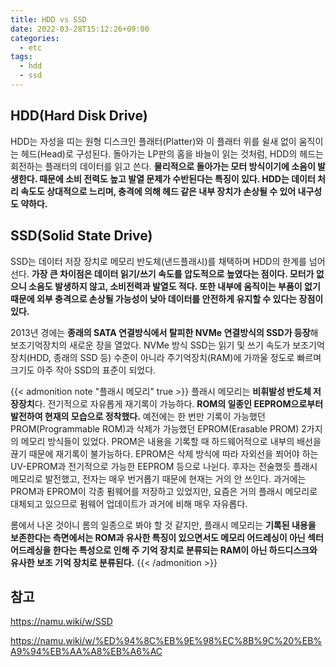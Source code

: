 ```yaml
---
title: HDD vs SSD
date: 2022-03-28T15:12:26+09:00
categories:
  - etc
tags: 
  - hdd
  - ssd
---
```


## HDD(Hard Disk Drive)
HDD는 자성을 띠는 원형 디스크인 플래터(Platter)와 이 플래터 위를 쉴새 없이 움직이는 헤드(Head)로 구성된다. 돌아가는 LP판의 홈을 바늘이 읽는 것처럼, HDD의 헤드는 회전하는 플래터의 데이터를 읽고 쓴다. **물리적으로 돌아가는 모터 방식이기에 소음이 발생한다. 때문에 소비 전력도 높고 발열 문제가 수반된다는 특징이 있다. HDD는 데이터 처리 속도도 상대적으로 느리며, 충격에 의해 헤드 같은 내부 장치가 손상될 수 있어 내구성도 약하다.**

## SSD(Solid State Drive)
SSD는 데이터 저장 장치로 메모리 반도체(낸드플래시)를 채택하며 HDD의 한계를 넘어선다. **가장 큰 차이점은 데이터 읽기/쓰기 속도를 압도적으로 높였다는 점이다. 모터가 없으니 소음도 발생하지 않고, 소비전력과 발열도 적다. 또한 내부에 움직이는 부품이 없기 때문에 외부 충격으로 손상될 가능성이 낮아 데이터를 안전하게 유지할 수 있다는 장점이 있다.**

2013년 경에는 **종래의 SATA 연결방식에서 탈피한 NVMe 연결방식의 SSD가 등장**해 보조기억장치의 새로운 장을 열었다. NVMe 방식 SSD는 읽기 및 쓰기 속도가 보조기억장치(HDD, 종래의 SSD 등) 수준이 아니라 주기억장치(RAM)에 가까울 정도로 빠르며 크기도 아주 작아 SSD의 표준이 되었다.

{{< admonition note "플래시 메모리" true >}}
플래시 메모리는 **비휘발성 반도체 저장장치**다. 전기적으로 자유롭게 재기록이 가능하다. **ROM의 일종인 EEPROM으로부터 발전하여 현재의 모습으로 정착했다.** 예전에는 한 번만 기록이 가능했던 PROM(Programmable ROM)과 삭제가 가능했던 EPROM(Erasable PROM) 2가지의 메모리 방식들이 있었다. PROM은 내용을 기록할 때 하드웨어적으로 내부의 배선을 끊기 때문에 재기록이 불가능하다. EPROM은 삭제 방식에 따라 자외선을 쬐어야 하는 UV-EPROM과 전기적으로 가능한 EEPROM 등으로 나뉜다. 후자는 전술했듯 플래시 메모리로 발전했고, 전자는 매우 번거롭기 때문에 현재는 거의 안 쓰인다. 과거에는 PROM과 EPROM이 각종 펌웨어를 저장하고 있었지만, 요즘은 거의 플래시 메모리로 대체되고 있으므로 펌웨어 업데이트가 과거에 비해 매우 자유롭다.

롬에서 나온 것이니 롬의 일종으로 봐야 할 것 같지만, 플래시 메모리는 **기록된 내용을 보존한다는 측면에서는 ROM과 유사한 특징이 있으면서도 메모리 어드레싱이 아닌 섹터 어드레싱을 한다는 특성으로 인해 주 기억 장치로 분류되는 RAM이 아닌 하드디스크와 유사한 보조 기억 장치로 분류된다.**
{{< /admonition >}}

## 참고
https://namu.wiki/w/SSD

https://namu.wiki/w/%ED%94%8C%EB%9E%98%EC%8B%9C%20%EB%A9%94%EB%AA%A8%EB%A6%AC
